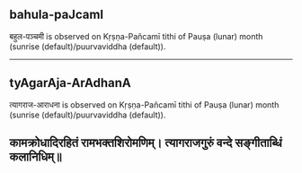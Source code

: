 ## bahula-paJcamI

बहुल-पञ्चमी is observed on Kṛṣṇa-Pañcamī tithi of Pauṣa (lunar) month (sunrise (default)/puurvaviddha (default)).


---
## tyAgarAja-ArAdhanA

त्यागराज-आराधना is observed on Kṛṣṇa-Pañcamī tithi of Pauṣa (lunar) month (sunrise (default)/puurvaviddha (default)).



कामक्रोधादिरहितं रामभक्तशिरोमणिम्।
त्यागराजगुरुं वन्दे सङ्गीताब्धिं कलानिधिम्॥
---
